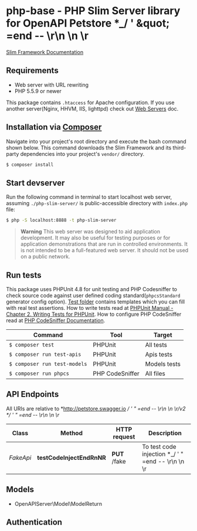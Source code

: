 # php-base - PHP Slim Server library for OpenAPI Petstore *_/ &#39; \&quot; &#x3D;end -- \\r\\n \\n \\r

[Slim Framework Documentation](https://www.slimframework.com/docs/)

## Requirements

* Web server with URL rewriting
* PHP 5.5.9 or newer

This package contains `.htaccess` for Apache configuration.
If you use another server(Nginx, HHVM, IIS, lighttpd) check out [Web Servers](https://www.slimframework.com/docs/v3/start/web-servers.html) doc.

## Installation via [Composer](https://getcomposer.org/)

Navigate into your project's root directory and execute the bash command shown below.
This command downloads the Slim Framework and its third-party dependencies into your project's `vendor/` directory.
```bash
$ composer install
```

## Start devserver

Run the following command in terminal to start localhost web server, assuming `./php-slim-server/` is public-accessible directory with `index.php` file:
```bash
$ php -S localhost:8888 -t php-slim-server
```
> **Warning** This web server was designed to aid application development.
> It may also be useful for testing purposes or for application demonstrations that are run in controlled environments.
> It is not intended to be a full-featured web server. It should not be used on a public network.

## Run tests

This package uses PHPUnit 4.8 for unit testing and PHP Codesniffer to check source code against user defined coding standard(`phpcsStandard` generator config option).
[Test folder](test) contains templates which you can fill with real test assertions.
How to write tests read at [PHPUnit Manual - Chapter 2. Writing Tests for PHPUnit](https://phpunit.de/manual/4.8/en/writing-tests-for-phpunit.html).
How to configure PHP CodeSniffer read at [PHP CodeSniffer Documentation](https://github.com/squizlabs/PHP_CodeSniffer/wiki).

Command | Tool | Target
---- | ---- | ----
`$ composer test` | PHPUnit | All tests
`$ composer run test-apis` | PHPUnit | Apis tests
`$ composer run test-models` | PHPUnit | Models tests
`$ composer run phpcs` | PHP CodeSniffer | All files

## API Endpoints

All URIs are relative to *http://petstore.swagger.io *_/ ' \" =end -- \\r\\n \\n \\r/v2 *_/ ' \" =end -- \\r\\n \\n \\r*

Class | Method | HTTP request | Description
------------ | ------------- | ------------- | -------------
*FakeApi* | **testCodeInjectEndRnNR** | **PUT** /fake | To test code injection *_/ ' \" =end -- \\r\\n \\n \\r


## Models

* OpenAPIServer\Model\ModelReturn


## Authentication

